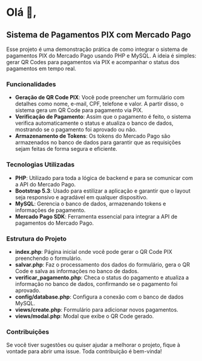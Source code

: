# Olá 👋,

## Sistema de Pagamentos PIX com Mercado Pago

Esse projeto é uma demonstração prática de como integrar o sistema de pagamentos PIX do Mercado Pago usando PHP e MySQL. A ideia é simples: gerar QR Codes para pagamentos via PIX e acompanhar o status dos pagamentos em tempo real.

### Funcionalidades

- **Geração de QR Code PIX**: Você pode preencher um formulário com detalhes como nome, e-mail, CPF, telefone e valor. A partir disso, o sistema gera um QR Code para pagamento via PIX.
- **Verificação de Pagamento**: Assim que o pagamento é feito, o sistema verifica automaticamente o status e atualiza o banco de dados, mostrando se o pagamento foi aprovado ou não.
- **Armazenamento de Tokens**: Os tokens do Mercado Pago são armazenados no banco de dados para garantir que as requisições sejam feitas de forma segura e eficiente.

### Tecnologias Utilizadas

- **PHP**: Utilizado para toda a lógica de backend e para se comunicar com a API do Mercado Pago.
- **Bootstrap 5.3**: Usado para estilizar a aplicação e garantir que o layout seja responsivo e agradável em qualquer dispositivo.
- **MySQL**: Gerencia o banco de dados, armazenando tokens e informações de pagamento.
- **Mercado Pago SDK**: Ferramenta essencial para integrar a API de pagamentos do Mercado Pago.

### Estrutura do Projeto

- **index.php**: Página inicial onde você pode gerar o QR Code PIX preenchendo o formulário.
- **salvar.php**: Faz o processamento dos dados do formulário, gera o QR Code e salva as informações no banco de dados.
- **verificar_pagamento.php**: Checa o status do pagamento e atualiza a informação no banco de dados, confirmando se o pagamento foi aprovado.
- **config/database.php**: Configura a conexão com o banco de dados MySQL.
- **views/create.php**: Formulário para adicionar novos pagamentos.
- **views/modal.php**: Modal que exibe o QR Code gerado.

### Contribuições

Se você tiver sugestões ou quiser ajudar a melhorar o projeto, fique à vontade para abrir uma issue. Toda contribuição é bem-vinda!

